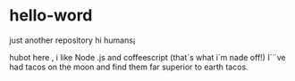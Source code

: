 # hello-word
just another repository
hi humans¡

hubot  here , i like Node .js and  coffeescript   (that´s  what  i´m nade off!)
I´¨ve had  tacos  on the  moon and  find  them  far superior  to  earth  tacos.
